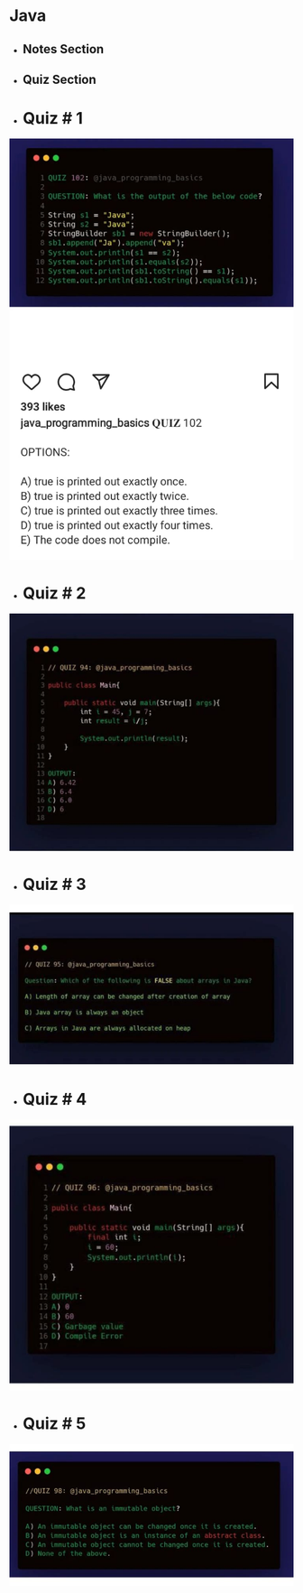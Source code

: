 # Java

- ## Notes Section

- ## Quiz Section

- # Quiz # 1
![Quiz 1](https://github.com/fahadraisfahad/Notes/blob/main/Programming/Java/WhatsApp%20Image%202023-05-21%20at%2011.53.41%20AM.jpeg)

- # Quiz # 2
![Quiz 2](https://github.com/fahadraisfahad/Notes/blob/main/Programming/Java/WhatsApp%20Image%202023-05-24%20at%209.22.59%20PM.jpeg)

- # Quiz # 3
![Quiz 3](https://github.com/fahadraisfahad/Notes/blob/main/Programming/Java/WhatsApp%20Image%202023-05-24%20at%209.22.59%20PM%20(1).jpeg)

- # Quiz # 4
![Quiz 4](https://github.com/fahadraisfahad/Notes/blob/main/Programming/Java/WhatsApp%20Image%202023-05-24%20at%209.23.00%20PM.jpeg)

- # Quiz # 5
![Quiz 5](https://github.com/fahadraisfahad/Notes/blob/main/Programming/Java/WhatsApp%20Image%202023-05-24%20at%209.23.01%20PM.jpeg)




